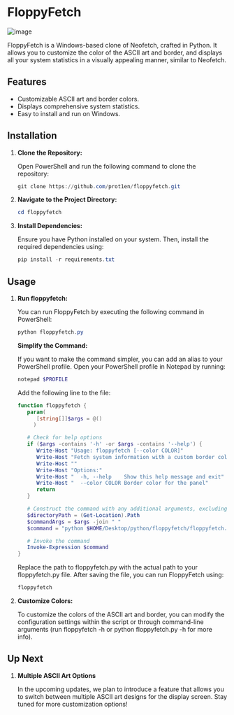 # FloppyFetch

![image](https://github.com/user-attachments/assets/5782c65d-7fa0-460a-9260-cf0035f5f81e)


FloppyFetch is a Windows-based clone of Neofetch, crafted in Python. It allows you to customize the color of the ASCII art and border, and displays all your system statistics in a visually appealing manner, similar to Neofetch.

## Features

- Customizable ASCII art and border colors.
- Displays comprehensive system statistics.
- Easy to install and run on Windows.

## Installation

1. **Clone the Repository:**

   Open PowerShell and run the following command to clone the repository:

   ```powershell
   git clone https://github.com/prot1en/floppyfetch.git
   ```

2. **Navigate to the Project Directory:**

    ```powershell
    cd floppyfetch
    ```

3. **Install Dependencies:**

    Ensure you have Python installed on your system. Then, install the required dependencies using:

    ```powershell
    pip install -r requirements.txt
    ```

## Usage

1. **Run floppyfetch:**

     You can run FloppyFetch by executing the following command in PowerShell:

     ```powershell
     python floppyfetch.py
     ```

   **Simplify the Command:**

     If you want to make the command simpler, you can add an alias to your PowerShell profile. Open your PowerShell profile in Notepad by running:

     ```powershell
     notepad $PROFILE
     ```

     Add the following line to the file:

     ```powershell
     function floppyfetch {
        param(
           [string[]]$args = @()
          )

        # Check for help options
        if ($args -contains '-h' -or $args -contains '--help') {
           Write-Host "Usage: floppyfetch [--color COLOR]"
           Write-Host "Fetch system information with a custom border color."
           Write-Host ""
           Write-Host "Options:"
           Write-Host "  -h, --help    Show this help message and exit"
           Write-Host "  --color COLOR Border color for the panel"
           return
        }

        # Construct the command with any additional arguments, excluding the directory path for help options
        $directoryPath = (Get-Location).Path
        $commandArgs = $args -join " "
        $command = "python $HOME/Desktop/python/floppyfetch/floppyfetch.py $commandArgs"

        # Invoke the command
        Invoke-Expression $command
    }
     ```

   Replace the path to floppyfetch.py with the actual path to your floppyfetch.py file. After saving the file, you can run FloppyFetch using:

   ```powershell
   floppyfetch
   ```

3. **Customize Colors:**

   To customize the colors of the ASCII art and border, you can modify the configuration settings within the script or through command-line arguments (run floppyfetch -h or python floppyfetch.py -h for more info).

## Up Next

1. **Multiple ASCII Art Options**

   In the upcoming updates, we plan to introduce a feature that allows you to switch between multiple ASCII art designs for the display screen. Stay tuned for more customization options!




